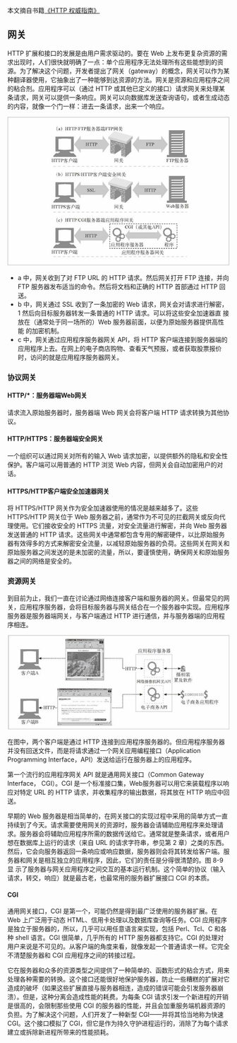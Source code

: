 本文摘自书籍[《HTTP 权威指南》](https://www.amazon.cn/dp/B008XFDQ14/ref=sr_1_1?s=books&ie=UTF8&qid=1527513120&sr=1-1&keywords=http%E6%9D%83%E5%A8%81%E6%8C%87%E5%8D%97) 

## 网关

HTTP 扩展和接口的发展是由用户需求驱动的。要在 Web 上发布更复杂资源的需求出现时，人们很快就明确了一点：单个应用程序无法处理所有这些能想到的资源。为了解决这个问题，开发者提出了网关（gateway）的概念，网关可以作为某种翻译器使用，它抽象出了一种能够到达资源的方法。网关是资源和应用程序之间的粘合剂。应用程序可以（通过 HTTP 或其他已定义的接口）请求网关来处理某条请求，网关可以提供一条响应。网关可以向数据库发送查询语句，或者生成动态的内容，就像一个门一样：进去一条请求，出来一个响应。

![img](./images/gateway-instance.png)  

- a 中，网关收到了对 FTP URL 的 HTTP 请求。然后网关打开 FTP 连接，并向 FTP 服务器发布适当的命令。然后将文档和正确的 HTTP 首部通过 HTTP 回送。
- b 中，网关通过 SSL 收到了一条加密的 Web 请求，网关会对请求进行解密，1 然后向目标服务器转发一条普通的 HTTP 请求。可以将这些安全加速器直 接放在（通常处于同一场所的）Web 服务器前面，以便为原始服务器提供高性能 的加密机制。
- c 中，网关通过应用程序服务器网关 API，将 HTTP 客户端连接到服务器端的应用程序上去。在网上的电子商店购物、查看天气预报，或者获取股票报价时，访问的就是应用程序服务器网关。

### 协议网关

#### HTTP/*：服务器端Web网关

请求流入原始服务器时，服务器端 Web 网关会将客户端 HTTP 请求转换为其他协议。

#### HTTP/HTTPS：服务器端安全网关

一个组织可以通过网关对所有的输入 Web 请求加密，以提供额外的隐私和安全性保护。客户端可以用普通的 HTTP 浏览 Web 内容，但网关会自动加密用户的对话。

#### HTTPS/HTTP客户端安全加速器网关

将 HTTPS/HTTP 网关作为安全加速器使用的情况是越来越多了。这些 HTTPS/HTTP 网关位于 Web 服务器之前，通常作为不可见的拦截网关或反向代理使用。它们接收安全的 HTTPS 流量，对安全流量进行解密，并向 Web 服务器发送普通的 HTTP 请求。这些网关中通常都包含专用的解密硬件，以比原始服务器有效得多的方式来解密安全流量，以减轻原始服务器的负荷。这些网关在网关和原始服务器之间发送的是未加密的流量，所以，要谨慎使用，确保网关和原始服务器之间的网络是安全的。

### 资源网关

到目前为止，我们一直在讨论通过网络连接客户端和服务器的网关。但最常见的网关，应用程序服务器，会将目标服务器与网关结合在一个服务器中实现。应用程序服务器是服务器端网关，与客户端通过 HTTP 进行通信，并与服务器端的应用程序相连。

![img](./images/app-server.png)  

在图中，两个客户端是通过 HTTP 连接到应用程序服务器的。但应用程序服务器并没有回送文件，而是将请求通过一个网关应用编程接口（Application Programming Interface，API）发送给运行在服务器上的应用程序。

第一个流行的应用程序网关 API 就是通用网关接口（Common Gateway Interface， CGI）。CGI 是一个标准接口集，Web服务器可以用它来装载程序以响应对特定 URL 的 HTTP 请求，并收集程序的输出数据，将其放在 HTTP 响应中回送。

早期的 Web 服务器是相当简单的，在网关接口的实现过程中采用的简单方式一直持续到了今天。请求需要使用网关的资源时，服务器会请辅助应用程序来处理请求。服务器会将辅助应用程序所需的数据传送给它。通常就是整条请求，或者用户想在数据库上运行的请求（来自 URL 的请求字符串，参见第 2 章）之类的东西。然后，它会向服务器返回一条响应或响应数据，服务器则会将其转发给客户端。服务器和网关是相互独立的应用程序，因此，它们的责任是分得很清楚的。图 8-9 显 示了服务器与网关应用程序之间交互的基本运行机制。这个简单的协议（输入请求，转交，响应）就是最古老，也最常用的服务器扩展接口 CGI 的本质。

#### CGI

通用网关接口，CGI 是第一个，可能仍然是得到最广泛使用的服务器扩展。在 Web 上广泛用于动态 HTML、信用卡处理以及数据库查询等任务。CGI 应用程序是独立于服务器的，所以，几乎可以用任意语言来实现，包括 Perl、Tcl、C 和各种 shell 语言。CGI 很简单，几乎所有的 HTTP 服务器都支持它。CGI 的处理对用户来说是不可见的。从客户端的角度来看，就像发起一个普通请求一样。它完全不清楚服务器和 CGI 应用程序之间的转接过程。

它在服务器和众多的资源类型之间提供了一种简单的、函数形式的粘合方式，用来处理各种需要的转换。这个接口还能很好地保护服务器，防止一些糟糕的扩展对它造成的破坏（如果这些扩展直接与服务器相连，造成的错误可能会引发服务器崩溃）。但是，这种分离会造成性能的耗费。为每条 CGI 请求引发一个新进程的开销是很高的，会限制那些使用 CGI 的服务器的性能，并且会加重服务端机器资源的负担。为了解决这个问题，人们开发了一种新型 CGI——并将其恰当地称为快速 CGI。这个接口模拟了 CGI，但它是作为持久守护进程运行的，消除了为每个请求建立或拆除新进程所带来的性能损耗。